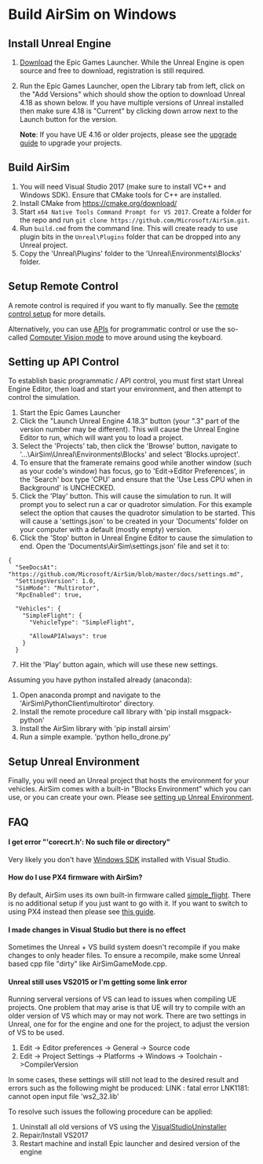 # Build AirSim on Windows

## Install Unreal Engine

1. [Download](https://www.unrealengine.com/download) the Epic Games Launcher. While the Unreal Engine is open source and free to download, registration is still required.
2. Run the Epic Games Launcher, open the Library tab from left, click on the "Add Versions" which should show the option to download Unreal 4.18 as shown below. If you have multiple versions of Unreal installed then make sure 4.18 is "Current" by clicking down arrow next to the Launch button for the version.

   **Note**: If you have UE 4.16 or older projects, please see the [upgrade guide](unreal_upgrade.md) to upgrade your projects.

## Build AirSim

  1. You will need Visual Studio 2017 (make sure to install VC++ and Windows SDK).  Ensure that CMake tools for C++ are installed.
  2. Install CMake from https://cmake.org/download/
  3. Start `x64 Native Tools Command Prompt for VS 2017`. Create a folder for the repo and run `git clone https://github.com/Microsoft/AirSim.git`.
  4. Run `build.cmd` from the command line. This will create ready to use plugin bits in the `Unreal\Plugins` folder that can be dropped into any Unreal project.
  5. Copy the 'Unreal\Plugins' folder to the 'Unreal\Environments\Blocks' folder.


## Setup Remote Control

A remote control is required if you want to fly manually. See the [remote control setup](remote_control.md) for more details.

Alternatively, you can use [APIs](apis.md) for programmatic control or use the so-called [Computer Vision mode](image_apis.md) to move around using the keyboard.

## Setting up API Control

To establish basic programmatic / API control, you must first start Unreal Engine Editor, then load and start your environment, and then attempt to control the simulation.

  1. Start the Epic Games Launcher
  2. Click the "Launch Unreal Engine 4.18.3" button  (your ".3" part of the version number may be different).  This will cause the Unreal Engine Editor to run, which will want you to load a project.
  3. Select the 'Projects' tab, then click the 'Browse' button, navigate to '...\AirSim\Unreal\Environments\Blocks' and select 'Blocks.uproject'.
  4. To ensure that the framerate remains good while another window (such as your code's window) has focus, go to 'Edit->Editor Preferences', in the 'Search' box type 'CPU' and ensure that the 'Use Less CPU when in Background' is UNCHECKED.
  5. Click the 'Play' button.  This will cause the simulation to run.  It will prompt you to select run a car or quadrotor simulation.  For this example select the option that causes the quadrotor simulation to be started.  This will cause a 'settings.json' to be created in your 'Documents' folder on your computer with a default (mostly empty) version. 
  6. Click the 'Stop' button in Unreal Engine Editor to cause the simulation to end.  Open the 'Documents\AirSim\settings.json' file and set it to:

    {
      "SeeDocsAt": "https://github.com/Microsoft/AirSim/blob/master/docs/settings.md",
      "SettingsVersion": 1.0,
      "SimMode": "Multirotor",
      "RpcEnabled": true,
    
      "Vehicles": {
        "SimpleFlight": {
          "VehicleType": "SimpleFlight",
    
          "AllowAPIAlways": true
        }
      }

  7. Hit the 'Play' button again, which will use these new settings.
  
Assuming you have python installed already (anaconda):

  1. Open anaconda prompt and navigate to the 'AirSim\PythonClient\multirotor' directory.
  2. Install the remote procedure call library with 'pip install msgpack-python'
  3. Install the AirSim library with 'pip install airsim'
  4. Run a simple example.  'python hello_drone.py'

## Setup Unreal Environment

Finally, you will need an Unreal project that hosts the environment for your vehicles. AirSim comes with a built-in "Blocks Environment" which you can use, or you can create your own. Please see [setting up Unreal Environment](unreal_proj.md).

## FAQ

#### I get error "'corecrt.h': No such file or directory"
Very likely you don't have [Windows SDK](https://developercommunity.visualstudio.com/content/problem/3754/cant-compile-c-program-because-of-sdk-81cant-add-a.html) installed with Visual Studio. 

#### How do I use PX4 firmware with AirSim?
By default, AirSim uses its own built-in firmware called [simple_flight](simple_flight.md). There is no additional setup if you just want to go with it. If you want to switch to using PX4 instead then please see [this guide](px4_setup.md).

#### I made changes in Visual Studio but there is no effect

Sometimes the Unreal + VS build system doesn't recompile if you make changes to only header files. To ensure a recompile, make some Unreal based cpp file "dirty" like AirSimGameMode.cpp.

#### Unreal still uses VS2015 or I'm getting some link error
Running serveral versions of VS can lead to issues when compiling UE projects. One problem that may arise is that UE will try to compile with an older version of VS which may or may not work. There are two settings in Unreal, one for for the engine and one for the project, to adjust the version of VS to be used.
1. Edit -> Editor preferences -> General -> Source code
2. Edit -> Project Settings -> Platforms -> Windows -> Toolchain ->CompilerVersion

In some cases, these settings will still not lead to the desired result and errors such as the following might be produced: LINK : fatal error LNK1181: cannot open input file 'ws2_32.lib'

To resolve such issues the following procedure can be applied:
1. Uninstall all old versions of VS using the [VisualStudioUninstaller](https://github.com/Microsoft/VisualStudioUninstaller/releases)
2. Repair/Install VS2017
3. Restart machine and install Epic launcher and desired version of the engine
